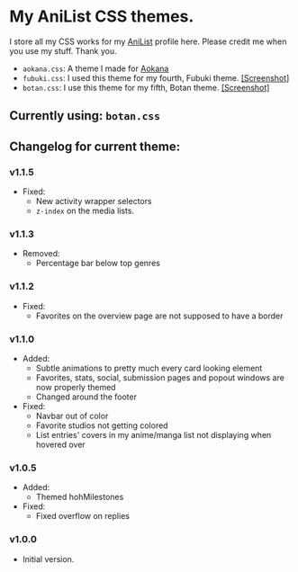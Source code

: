 # My AniList CSS themes.

I store all my CSS works for my [AniList](https://anilist.co/user/Kex1016/) profile here. Please credit me when you use my stuff. Thank you.
- `aokana.css`: A theme I made for [Aokana](https://anilist.co/user/Aokana/)
- `fubuki.css`: I used this theme for my fourth, Fubuki theme. [[Screenshot]](https://files.weebsquad.moe/HQ4OZwEo.png)
- `botan.css`: I use this theme for my fifth, Botan theme. [[Screenshot]](https://files.weebsquad.moe/4dzCM4no.png)

## Currently using: `botan.css`

## Changelog for current theme:
### v1.1.5
- Fixed:
  - New activity wrapper selectors
  - `z-index` on the media lists.

### v1.1.3
- Removed:
  - Percentage bar below top genres

### v1.1.2
- Fixed:
  - Favorites on the overview page are not supposed to have a border

### v1.1.0
- Added:
  - Subtle animations to pretty much every card looking element
  - Favorites, stats, social, submission pages and popout windows are now properly themed
  - Changed around the footer
- Fixed:
  - Navbar out of color
  - Favorite studios not getting colored
  - List entries' covers in my anime/manga list not displaying when hovered over

### v1.0.5
- Added:
  - Themed hohMilestones
- Fixed:
  - Fixed overflow on replies

### v1.0.0
- Initial version.
